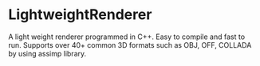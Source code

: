 # LightweightRenderer
A light weight renderer programmed in C++. Easy to compile and fast to run. Supports over 40+ common 3D formats such as OBJ, OFF, COLLADA by using assimp library. 

